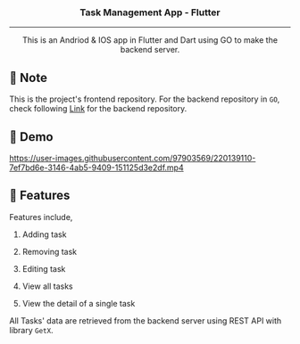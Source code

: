 <h3 align="center">Task Management App - Flutter</h3>

---

<p align="center"> This is an Andriod & IOS app in Flutter and Dart using GO to make the backend server.
    <br> 
</p>

## 📝 Note
This is the project's frontend repository. For the backend repository in `GO`, check following [Link](https://github.com/Andrewzhan2001/TaskManager_Backend_GO) for the backend repository.

## 🧐 Demo



https://user-images.githubusercontent.com/97903569/220139110-7ef7bd6e-3146-4ab5-9409-151125d3e2df.mp4



## 🚀 Features

Features include, 

1. Adding task

2. Removing task

3. Editing task

4. View all tasks

5. View the detail of a single task
   
All Tasks' data are retrieved from the backend server using REST API with library `GetX`.

